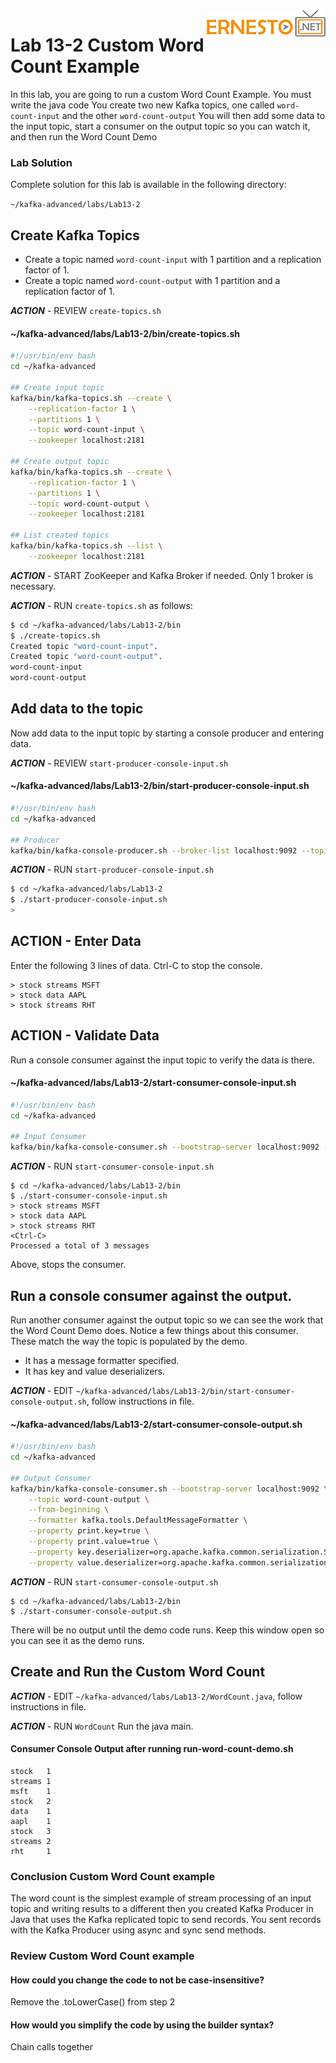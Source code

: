 <img align="right" src="./logo.png">


# Lab 13-2 Custom Word Count Example

In this lab, you are going to run a custom Word Count Example.
You must write the java code 
You create two new Kafka topics, one called `word-count-input` and the other `word-count-output`
You will then add some data to the input topic, start a consumer on the output topic so you can watch it, 
and then run the Word Count Demo



### Lab Solution

Complete solution for this lab is available in the following directory:

`~/kafka-advanced/labs/Lab13-2`


## Create Kafka Topics

* Create a topic named `word-count-input` with 1 partition and a replication factor of 1.
* Create a topic named `word-count-output` with 1 partition and a replication factor of 1.


***ACTION*** - REVIEW `create-topics.sh`

#### ~/kafka-advanced/labs/Lab13-2/bin/create-topics.sh

```sh
#!/usr/bin/env bash
cd ~/kafka-advanced

## Create input topic
kafka/bin/kafka-topics.sh --create \
    --replication-factor 1 \
    --partitions 1 \
    --topic word-count-input \
    --zookeeper localhost:2181

## Create output topic
kafka/bin/kafka-topics.sh --create \
    --replication-factor 1 \
    --partitions 1 \
    --topic word-count-output \
    --zookeeper localhost:2181

## List created topics
kafka/bin/kafka-topics.sh --list \
    --zookeeper localhost:2181
```


***ACTION*** - START ZooKeeper and Kafka Broker if needed.
Only 1 broker is necessary.


***ACTION*** - RUN `create-topics.sh` as follows:

```sh
$ cd ~/kafka-advanced/labs/Lab13-2/bin          
$ ./create-topics.sh                        
Created topic "word-count-input".   
Created topic "word-count-output".   
word-count-input
word-count-output
```

## Add data to the topic
Now add data to the input topic by starting a console producer and entering data.


***ACTION*** - REVIEW `start-producer-console-input.sh`

#### ~/kafka-advanced/labs/Lab13-2/bin/start-producer-console-input.sh

```sh
#!/usr/bin/env bash
cd ~/kafka-advanced

## Producer
kafka/bin/kafka-console-producer.sh --broker-list localhost:9092 --topic streams-plaintext-input
```


***ACTION*** - RUN `start-producer-console-input.sh`

```sh
$ cd ~/kafka-advanced/labs/Lab13-2
$ ./start-producer-console-input.sh
>
```

## ****ACTION**** - Enter Data

Enter the following 3 lines of data. Ctrl-C to stop the console.
```
> stock streams MSFT
> stock data AAPL
> stock streams RHT
```

## ****ACTION**** - Validate Data

Run a console consumer against the input topic to verify the data is there.

#### ~/kafka-advanced/labs/Lab13-2/start-consumer-console-input.sh
```sh
#!/usr/bin/env bash
cd ~/kafka-advanced

## Input Consumer
kafka/bin/kafka-console-consumer.sh --bootstrap-server localhost:9092 --topic streams-plaintext-input --from-beginning
```


***ACTION*** - RUN `start-consumer-console-input.sh`
```
$ cd ~/kafka-advanced/labs/Lab13-2/bin
$ ./start-consumer-console-input.sh
> stock streams MSFT
> stock data AAPL
> stock streams RHT
<Ctrl-C>
Processed a total of 3 messages
```

Above, <Ctrl-C> stops the consumer.

## Run a console consumer against the output.

Run another consumer against the output topic so we can see the work that the Word Count Demo does.
Notice a few things about this consumer. These match the way the topic is populated by the demo.
* It has a message formatter specified.
* It has key and value deserializers.


***ACTION*** - EDIT `~/kafka-advanced/labs/Lab13-2/bin/start-consumer-console-output.sh`, follow instructions in file.

#### ~/kafka-advanced/labs/Lab13-2/start-consumer-console-output.sh
```sh
#!/usr/bin/env bash
cd ~/kafka-advanced

## Output Consumer
kafka/bin/kafka-console-consumer.sh --bootstrap-server localhost:9092 \
    --topic word-count-output \
    --from-beginning \
    --formatter kafka.tools.DefaultMessageFormatter \
    --property print.key=true \
    --property print.value=true \
    --property key.deserializer=org.apache.kafka.common.serialization.StringDeserializer \
    --property value.deserializer=org.apache.kafka.common.serialization.LongDeserializer
```


***ACTION*** - RUN `start-consumer-console-output.sh`
```
$ cd ~/kafka-advanced/labs/Lab13-2/bin
$ ./start-consumer-console-output.sh
```

There will be no output until the demo code runs. Keep this window open so you can see it as the demo runs.

## Create and Run the Custom Word Count


***ACTION*** - EDIT `~/kafka-advanced/labs/Lab13-2/WordCount.java`, follow instructions in file.


***ACTION*** - RUN `WordCount`
Run the java main.

#### Consumer Console Output after running run-word-count-demo.sh
```
stock   1
streams 1
msft    1
stock   2
data    1
aapl    1
stock   3
streams 2
rht     1
```

### Conclusion Custom Word Count example

The word count is the simplest example of stream processing of an input topic and writing results to a different
then you created Kafka Producer in Java that uses the Kafka replicated topic to send records.
You sent records with the Kafka Producer using async and sync send methods.

### Review Custom Word Count example

#### How could you change the code to not be case-insensitive?

Remove the .toLowerCase() from step 2 

#### How would you simplify the code by using the builder syntax?

Chain calls together

<br />
